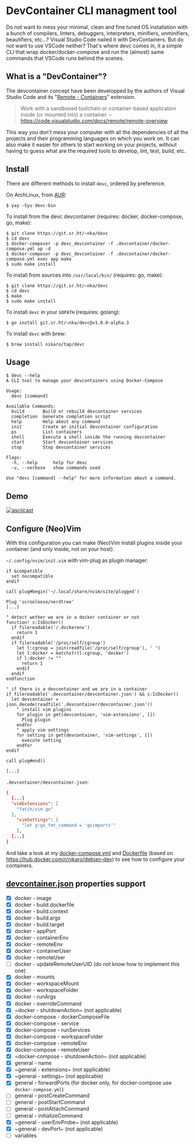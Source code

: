 # DevContainer CLI managment tool

Do not want to mess your minimal, clean and fine tuned OS installation with a bunch of compilers, linters, debuggers, interpreters, minifiers, unminifiers, beautifiers, etc...? Visual Studio Code nailed it with DevContainers. But do not want to use VSCode neither? That's where devc comes in, it a simple CLI that wrap docker/docker-compose and run the (almost) same commands that VSCode runs behind the scenes.

## What is a "DevContainer"?

The devcontainer concept have been developped by the authors of Visual Studio Code and its "[Remote - Containers](https://code.visualstudio.com/docs/remote/containers)" extension.

> Work with a sandboxed toolchain or container-based application inside (or mounted into) a container.
– <https://code.visualstudio.com/docs/remote/remote-overview>

This way you don't mess your computer with all the dependencies of all the projects and their programming languages on which you work on.
It can also make it easier for others to start working on your projects, without having to guess what are the required tools to develop, lint, test, build, etc.

## Install

There are different methods to install `devc`, ordered by preference.

On ArchLinux, from [AUR](https://aur.archlinux.org/packages/devc-bin/):

```
$ yay -Syu devc-bin
```

To install from the devc devcontainer (requires: docker, docker-compose, go, make):

```
$ git clone https://git.sr.ht/~nka/devc
$ cd devc
$ docker-composer -p devc_devcontainer -f .devcontainer/docker-compose.yml up -d
$ docker-composer -p devc_devcontainer -f .devcontainer/docker-compose.yml exec app make
$ sudo make install
```

To install from sources into `/usr/local/bin/` (requires: go, make):

```
$ git clone https://git.sr.ht/~nka/devc
$ cd devc
$ make
$ sudo make install
```

To install `devc` in your `GOPATH` (requires: golang):

```
$ go install git.sr.ht/~nka/devc@v1.0.0-alpha.3
```

To install `devc` with brew:

```
$ brew install nikaro/tap/devc
```

## Usage

```
$ devc --help
A CLI tool to manage your devcontainers using Docker-Compose

Usage:
  devc [command]

Available Commands:
  build       Build or rebuild devcontainer services
  completion  Generate completion script
  help        Help about any command
  init        Create an initial devcontainer configuration
  ps          List containers
  shell       Execute a shell inside the running devcontainer
  start       Start devcontainer services
  stop        Stop devcontainer services

Flags:
  -h, --help      help for devc
  -v, --verbose   show commands used

Use "devc [command] --help" for more information about a command.
```

## Demo

[![asciicast](https://asciinema.org/a/kkM3UIF6YDg8tWjjx1MJgLl6z.svg)](https://asciinema.org/a/kkM3UIF6YDg8tWjjx1MJgLl6z)

## Configure (Neo)Vim

With this configuration you can make (Neo)Vim install plugins inside your container (and only inside, not on your host).


`~/.config/nvim/init.vim` with vim-plug as plugin manager:

```vimscript
if &compatible
  set nocompatible
endif

call plug#begin('~/.local/share/nvim/site/plugged')

Plug 'scrooloose/nerdtree'
[...]

" detect wether we are in a docker container or not
function! s:IsDocker()
  if filereadable('/.dockerenv')
    return 1
  endif
  if filereadable('/proc/self/cgroup')
    let l:cgroup = join(readfile('/proc/self/cgroup'), ' ')
    let l:docker = matchstr(l:cgroup, 'docker')
    if l:docker != ""
      return 1
    endif
  endif
endfunction

" if there is a devcontainer and we are in a container
if filereadable('.devcontainer/devcontainer.json') && s:IsDocker()
  let devcontainer = json_decode(readfile('.devcontainer/devcontainer.json'))
    " install vim plugins
    for plugin in get(devcontainer, 'vim-extensions', [])
      Plug plugin
    endfor
	" apply vim settings
    for setting in get(devcontainer, 'vim-settings', [])
      execute setting
    endfor
endif

call plug#end()

[...]
```

`.devcontainer/devcontainer.json`:

```json
{
  [...]
  "vimExtensions": [
    "fatih/vim-go"
  ],
	"vimSettings": [
	  "let g:go_fmt_command = 'goimports'"
	],
  [...]
}
```

And take a look at my [docker-compose.yml](/.devcontainer/docker-compose.yml) and [Dockerfile](/.devcontainer/Dockerfile) (based on <https://hub.docker.com/r/nikaro/debian-dev>) to see how to configure your containers.

## [devcontainer.json](https://code.visualstudio.com/docs/remote/devcontainerjson-reference) properties support

- [x] docker - image
- [x] docker - build.dockerfile
- [x] docker - build.context
- [x] docker - build.args
- [x] docker - build.target
- [x] docker - appPort
- [x] docker - containerEnv
- [x] docker - remoteEnv
- [x] docker - containerUser
- [x] docker - remoteUser
- [ ] docker - updateRemoteUserUID (do not know how to implement this one)
- [x] docker - mounts
- [x] docker - workspaceMount
- [x] docker - workspaceFolder
- [x] docker - runArgs
- [x] docker - overrideCommand
- [x] ~docker - shutdownAction~ (not applicable)
- [x] docker-compose - dockerComposeFile
- [x] docker-compose - service
- [x] docker-compose - runServices
- [x] docker-compose - workspaceFolder
- [x] docker-compose - remoteEnv
- [x] docker-compose - remoteUser
- [x] ~docker-compose - shutdownAction~ (not applicable)
- [x] general - name
- [x] ~general - extensions~ (not applicable)
- [x] ~general - settings~ (not applicable)
- [x] general - forwardPorts (for docker only, for docker-compose use `docker-compose.yml`)
- [ ] general - postCreateCommand
- [ ] general - postStartCommand
- [ ] general - postAttachCommand
- [ ] general - initializeCommand
- [x] ~general - userEnvProbe~ (not applicable)
- [x] ~general - devPort~ (not applicable)
- [ ] variables
